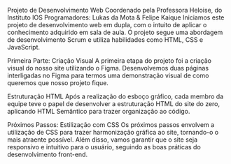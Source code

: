 Projeto de Desenvolvimento Web
Coordenado pela Professora Heloise, do Instituto IOS
Programadores: Lukas da Mota & Felipe Kaique
Iniciamos este projeto de desenvolvimento web em dupla, com o intuito de aplicar o conhecimento adquirido em sala de aula. O projeto segue uma abordagem de desenvolvimento Scrum e utiliza habilidades como HTML, CSS e JavaScript.

Primeira Parte: Criação Visual
A primeira etapa do projeto foi a criação visual do nosso site utilizando o Figma. Desenvolvemos duas páginas interligadas no Figma para termos uma demonstração visual de como queremos que nosso projeto fique.

Estruturação HTML
Após a realização do esboço gráfico, cada membro da equipe teve o papel de desenvolver a estruturação HTML do site do zero, aplicando HTML Semântico para trazer organização ao código.

Próximos Passos: Estilização com CSS
Os próximos passos envolvem a utilização de CSS para trazer harmonização gráfica ao site, tornando-o o mais atraente possível. Além disso, vamos garantir que o site seja responsivo e intuitivo para o usuário, seguindo as boas práticas do desenvolvimento front-end.
